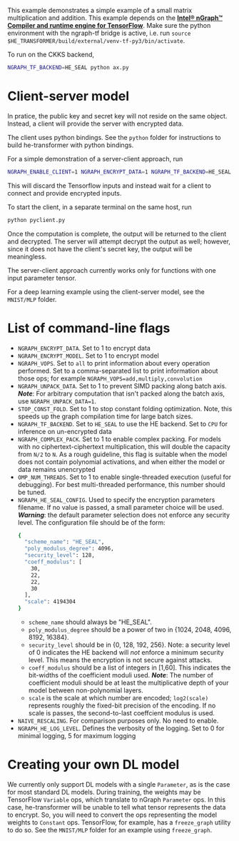 This example demonstrates a simple example of a small matrix multiplication and addition. This example depends on the [**Intel® nGraph™ Compiler and runtime engine for TensorFlow**](https://github.com/tensorflow/ngraph-bridge). Make sure the python environment with the ngraph-tf bridge is active, i.e. run `source $HE_TRANSFORMER/build/external/venv-tf-py3/bin/activate`.

To run on the CKKS backend,
```bash
NGRAPH_TF_BACKEND=HE_SEAL python ax.py
```

#  Client-server model
In pratice, the public key and secret key will not reside on the same object.
Instead, a client will provide the server with encrypted data.

The client uses python bindings. See the `python` folder for instructions to build he-transformer with python bindings.

For a simple demonstration of a server-client approach, run
```bash
NGRAPH_ENABLE_CLIENT=1 NGRAPH_ENCRYPT_DATA=1 NGRAPH_TF_BACKEND=HE_SEAL python ax.py
```

This will discard the Tensorflow inputs and instead wait for a client to connect and provide encrypted inputs.

To start the client, in a separate terminal on the same host, run
```bash
python pyclient.py
```

Once the computation is complete, the output will be returned to the client and decrypted. The server will attempt decrypt the output as well; however, since it does not have the client's secret key, the output will be meaningless.

The server-client approach currently works only for functions with one input parameter tensor.

For a deep learning example using the client-server model, see the `MNIST/MLP` folder.

# List of command-line flags
  * `NGRAPH_ENCRYPT_DATA`. Set to 1 to encrypt data
  * `NGRAPH_ENCRYPT_MODEL`. Set to 1 to encrypt model
  * `NGRAPH_VOPS`. Set to `all` to print information about every operation performed. Set to a comma-separated list to print information about those ops; for example `NGRAPH_VOPS=add,multiply,convolution`
  * `NGRAPH_UNPACK_DATA`. Set to 1 to prevent SIMD packing along batch axis. ***Note***: For arbitrary computation that isn't packed along the batch axis, use `NGRAPH_UNPACK_DATA=1`.
  * `STOP_CONST_FOLD`. Set to 1 to stop constant folding optimization. Note, this speeds up the graph compilation time for large batch sizes.
  * `NGRAPH_TF_BACKEND`. Set to `HE_SEAL` to use the HE backend. Set to `CPU` for inference on un-encrypted data
  * `NGRAPH_COMPLEX_PACK`. Set to 1 to enable complex packing. For models with no ciphertext-ciphertext multiplication, this will double the capacity from `N/2` to `N`. As a rough guideline, this flag is suitable when the model does not contain polynomial activations, and when either the model or data remains unencrypted
  * `OMP_NUM_THREADS`. Set to 1 to enable single-threaded execution (useful for debugging). For best multi-threaded performance, this number should be tuned.
  * `NGRAPH_HE_SEAL_CONFIG`. Used to specify the encryption parameters filename. If no value is passed, a small parameter choice will be used. ***Warning***: the default parameter selection does not enforce any security level. The configuration file should be of the form:
    ```bash
    {
      "scheme_name": "HE_SEAL",
      "poly_modulus_degree": 4096,
      "security_level": 128,
      "coeff_modulus": [
        30,
        22,
        22,
        30
      ],
      "scale": 4194304
    }
    ```
    - `scheme_name` should always be "HE_SEAL".
    - `poly_modulus_degree` should be a power of two in {1024, 2048, 4096, 8192, 16384}.
    - `security_level` should be in {0, 128, 192, 256}. Note: a security level of 0 indicates the HE backend will *not* enforce a minimum security level. This means the encryption is not secure against attacks.
    - `coeff_modulus` should be a list of integers in [1,60]. This indicates the bit-widths of the coefficient moduli used. ***Note***: The number of coefficient moduli should be at least the multiplicative depth of your model between non-polynomial layers.
    - `scale` is the scale at which number are encoded; `log2(scale)` represents roughly the fixed-bit precision of the encoding. If no scale is passes, the second-to-last coeffcient modulus is used.
  * `NAIVE_RESCALING`. For comparison purposes only. No need to enable.
  * `NGRAPH_HE_LOG_LEVEL`. Defines the verbosity of the logging. Set to 0 for minimal logging, 5 for maximum logging

  # Creating your own DL model
  We currently only support DL models with a single `Parameter`, as is the case for most standard DL models. During training, the weights may be TensorFlow `Variable` ops, which translate to nGraph `Parameter` ops. In this case, he-transformer will be unable to tell what tensor represents the data to encrypt. So, you will need to convert the ops representing the model weights to `Constant` ops. TensorFlow, for example, has a `freeze_graph` utility to do so. See the `MNIST/MLP` folder for an example using `freeze_graph`.